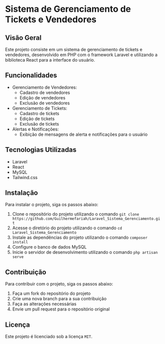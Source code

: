 # Sistema de Gerenciamento de Tickets e Vendedores

## Visão Geral

Este projeto consiste em um sistema de gerenciamento de tickets e vendedores, desenvolvido em PHP com o framework Laravel e utilizando a biblioteca React para a interface do usuário.

## Funcionalidades

*   Gerenciamento de Vendedores:
    *   Cadastro de vendedores
    *   Edição de vendedores
    *   Exclusão de vendedores
*   Gerenciamento de Tickets:
    *   Cadastro de tickets
    *   Edição de tickets
    *   Exclusão de tickets
*   Alertas e Notificações:
    *   Exibição de mensagens de alerta e notificações para o usuário

## Tecnologias Utilizadas

*   Laravel
*   React 
*   MySQL 
*   Tailwind.css

## Instalação

Para instalar o projeto, siga os passos abaixo:

1.  Clone o repositório do projeto utilizando o comando `git clone https://github.com/Guilhermefariah/Laravel_Sistema_Gerenciamento.git`
2.  Acesse o diretório do projeto utilizando o comando `cd Laravel_Sistema_Gerenciamento`
3.  Instale as dependências do projeto utilizando o comando `composer install`
4.  Configure o banco de dados MySQL
5.  Inicie o servidor de desenvolvimento utilizando o comando `php artisan serve`

## Contribuição

Para contribuir com o projeto, siga os passos abaixo:

1.  Faça um fork do repositório do projeto
2.  Crie uma nova branch para a sua contribuição
3.  Faça as alterações necessárias
4.  Envie um pull request para o repositório original

## Licença

Este projeto é licenciado sob a licença `MIT`.